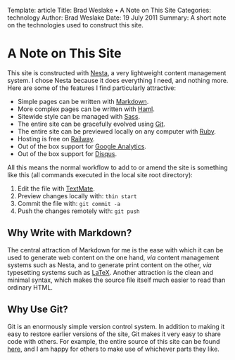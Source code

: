 Template: article
Title: Brad Weslake &bull; A Note on This Site
Categories: technology
Author: Brad Weslake
Date: 19 July 2011
Summary: A short note on the technologies used to construct this site.

# A Note on This Site

This site is constructed with [Nesta](http://nestacms.com/ "Nesta"), a very lightweight content management system.  I chose Nesta because it does everything I need, and nothing more.  Here are some of the features I find particularly attractive:

- Simple pages can be written with [Markdown](http://en.wikipedia.org/wiki/Markdown "Markdown").
- More complex pages can be written with [Haml](http://haml-lang.com/ "Haml").
- Sitewide style can be managed with [Sass](http://sass-lang.com/ "Sass").
- The entire site can be gracefully evolved using [Git](http://git-scm.com/ "git").
- The entire site can be previewed locally on any computer with [Ruby](http://www.ruby-lang.org/ "Ruby").
- Hosting is free on [Railway](https://railway.app/ "Railway").
- Out of the box support for [Google Analytics](http://www.google.com/analytics/ "Google Analytics").
- Out of the box support for [Disqus](http://disqus.com/ "Disqus").

All this means the normal workflow to add to or amend the site is something like this (all commands executed in the local site root directory):

1. Edit the file with [TextMate](http://macromates.com/ "TextMate").
3. Preview changes locally with: `thin start`
2. Commit the file with: `git commit -a`
4. Push the changes remotely with: `git push`

## Why Write with Markdown? ##

The central attraction of Markdown for me is the ease with which it can be used to generate web content on the one hand, *via* content management systems such as Nesta, and to generate print content on the other, *via* typesetting systems such as [LaTeX](http://www.latex-project.org/ "LaTeX").  Another attraction is the clean and minimal syntax, which makes the source file itself much easier to read than ordinary HTML.

## Why Use Git? ##

Git is an enormously simple version control system.  In addition to making it easy to restore earlier versions of the site, Git makes it very easy to share code with others.  For example, the entire source of this site can be found [here](http://github.com/etc/bweslake "bweslake.org source on GitHub"), and I am happy for others to make use of whichever parts they like.